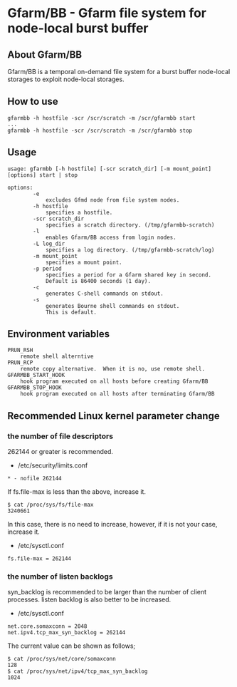 # Gfarm/BB - Gfarm file system for node-local burst buffer

## About Gfarm/BB

Gfarm/BB is a temporal on-demand file system for a burst buffer
node-local storages to exploit node-local storages.

## How to use
```
gfarmbb -h hostfile -scr /scr/scratch -m /scr/gfarmbb start
...
gfarmbb -h hostfile -scr /scr/scratch -m /scr/gfarmbb stop
```

## Usage
```
usage: gfarmbb [-h hostfile] [-scr scratch_dir] [-m mount_point] [options] start | stop

options:
        -e
            excludes Gfmd node from file system nodes.
        -h hostfile
            specifies a hostfile.
        -scr scratch_dir
            specifies a scratch directory. (/tmp/gfarmbb-scratch)
        -l
            enables Gfarm/BB access from login nodes.
        -L log_dir
            specifies a log directory. (/tmp/gfarmbb-scratch/log)
        -m mount_point
            specifies a mount point.
        -p period
            specifies a period for a Gfarm shared key in second.
            Default is 86400 seconds (1 day).
        -c
            generates C-shell commands on stdout.
        -s
            generates Bourne shell commands on stdout.
            This is default.
```

## Environment variables
```
PRUN_RSH
	remote shell alterntive
PRUN_RCP
	remote copy alternative.  When it is no, use remote shell.
GFARMBB_START_HOOK
	hook program executed on all hosts before creating Gfarm/BB
GFARMBB_STOP_HOOK
	hook program executed on all hosts after terminating Gfarm/BB
```
## Recommended Linux kernel parameter change

### the number of file descriptors

262144 or greater is recommended.

* /etc/security/limits.conf
```
* - nofile 262144
```

If fs.file-max is less than the above, increase it.
```
$ cat /proc/sys/fs/file-max
3240661
```
In this case, there is no need to increase, however, if it is not your
case, increase it.
* /etc/sysctl.conf
```
fs.file-max = 262144
```

### the number of listen backlogs

syn_backlog is recommended to be larger than the number of client
processes.  listen backlog is also better to be increased.

* /etc/sysctl.conf
```
net.core.somaxconn = 2048
net.ipv4.tcp_max_syn_backlog = 262144
```

The current value can be shown as follows;
```
$ cat /proc/sys/net/core/somaxconn
128
$ cat /proc/sys/net/ipv4/tcp_max_syn_backlog
1024
```
